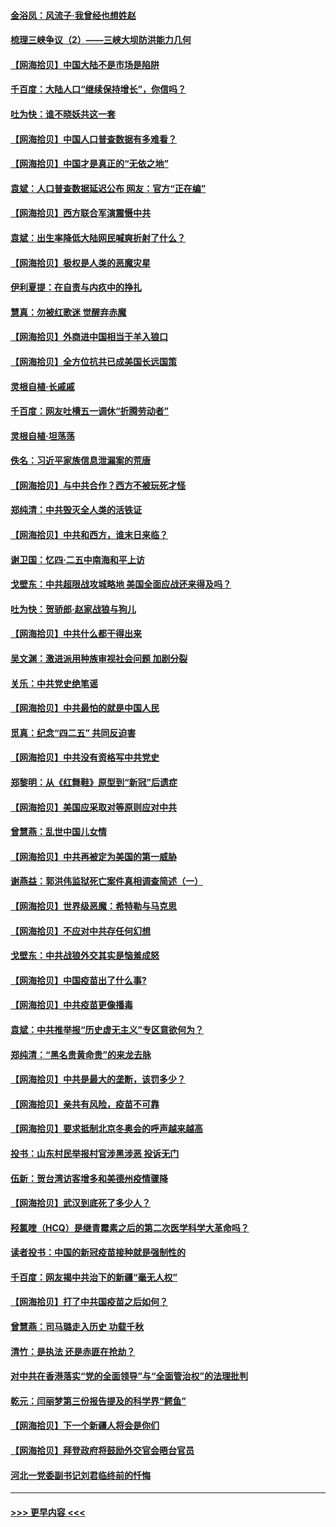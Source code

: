 #### [金浴凤：风流子‧我曾经也想姓赵](../pages/nsc993/n12920911.md?t=05040302) 
#### [梳理三峡争议（2）——三峡大坝防洪能力几何](../pages/nsc993/n12920173.md?t=05040302) 
#### [【网海拾贝】中国大陆不是市场是陷阱](../pages/nsc993/n12920143.md?t=05040302) 
#### [千百度：大陆人口“继续保持增长”，你信吗？](../pages/nsc993/n12918946.md?t=05040302) 
#### [吐为快：谁不晓妖共这一套](../pages/nsc993/n12918941.md?t=05040302) 
#### [【网海拾贝】中国人口普查数据有多难看？](../pages/nsc993/n12917822.md?t=05040302) 
#### [【网海拾贝】中国才是真正的“无依之地”](../pages/nsc993/n12915845.md?t=05040302) 
#### [袁斌：人口普查数据延迟公布 网友：官方“正在编”](../pages/nsc993/n12915748.md?t=05040302) 
#### [【网海拾贝】西方联合军演震慑中共](../pages/nsc993/n12913466.md?t=05040302) 
#### [袁斌：出生率降低大陆网民喊爽折射了什么？](../pages/nsc993/n12913365.md?t=05040302) 
#### [【网海拾贝】极权是人类的恶魔灾星](../pages/nsc993/n12910697.md?t=05040302) 
#### [伊利夏提：在自责与内疚中的挣扎](../pages/nsc993/n12910493.md?t=05040302) 
#### [慧真：勿被红歌迷 觉醒弃赤魔](../pages/nsc993/n12910485.md?t=05040302) 
#### [【网海拾贝】外商进中国相当于羊入狼口](../pages/nsc993/n12908274.md?t=05040302) 
#### [【网海拾贝】全方位抗共已成美国长远国策](../pages/nsc993/n12906878.md?t=05040302) 
#### [灵根自植‧长戚戚](../pages/nsc993/n12905585.md?t=05040302) 
#### [千百度：网友吐槽五一调休“折腾劳动者”](../pages/nsc993/n12905934.md?t=05040302) 
#### [灵根自植‧坦荡荡](../pages/nsc993/n12905562.md?t=05040302) 
#### [佚名：习近平家族信息泄漏案的荒唐](../pages/nsc993/n12904705.md?t=05040302) 
#### [【网海拾贝】与中共合作？西方不被玩死才怪](../pages/nsc993/n12903873.md?t=05040302) 
#### [郑纯清：中共毁灭全人类的活铁证](../pages/nsc993/n12903785.md?t=05040302) 
#### [【网海拾贝】中共和西方，谁末日来临？](../pages/nsc993/n12903482.md?t=05040302) 
#### [谢卫国：忆四‧二五中南海和平上访](../pages/nsc993/n12902192.md?t=05040302) 
#### [戈壁东：中共超限战攻城略地 美国全面应战还来得及吗？](../pages/nsc993/n12902297.md?t=05040302) 
#### [吐为快：贺骄郎‧赵家战狼与狗儿](../pages/nsc993/n12902280.md?t=05040302) 
#### [【网海拾贝】中共什么都干得出来](../pages/nsc993/n12897500.md?t=05040302) 
#### [吴文渊：激进派用种族审视社会问题 加剧分裂](../pages/nsc993/n12893881.md?t=05040302) 
#### [关乐：中共党史绝笔谣](../pages/nsc993/n12897270.md?t=05040302) 
#### [【网海拾贝】中共最怕的就是中国人民](../pages/nsc993/n12894705.md?t=05040302) 
#### [觅真：纪念“四二五” 共同反迫害](../pages/nsc993/n12894553.md?t=05040302) 
#### [【网海拾贝】中共没有资格写中共党史](../pages/nsc993/n12892231.md?t=05040302) 
#### [郑黎明：从《红舞鞋》原型到“新冠”后遗症](../pages/nsc993/n12890469.md?t=05040302) 
#### [【网海拾贝】美国应采取对等原则应对中共](../pages/nsc993/n12889176.md?t=05040302) 
#### [曾慧燕：乱世中国儿女情](../pages/nsc993/n12887931.md?t=05040302) 
#### [【网海拾贝】中共再被定为美国的第一威胁](../pages/nsc993/n12887580.md?t=05040302) 
#### [谢燕益：郭洪伟监狱死亡案件真相调查简述（一）](../pages/nsc993/n12885648.md?t=05040302) 
#### [【网海拾贝】世界级恶魔：希特勒与马克思](../pages/nsc993/n12884062.md?t=05040302) 
#### [【网海拾贝】不应对中共存任何幻想](../pages/nsc993/n12881460.md?t=05040302) 
#### [戈壁东：中共战狼外交其实是恼羞成怒](../pages/nsc993/n12880392.md?t=05040302) 
#### [【网海拾贝】中国疫苗出了什么事?](../pages/nsc993/n12879124.md?t=05040302) 
#### [【网海拾贝】中共疫苗更像播毒](../pages/nsc993/n12876631.md?t=05040302) 
#### [袁斌：中共推举报“历史虚无主义”专区意欲何为？](../pages/nsc993/n12876530.md?t=05040302) 
#### [郑纯清：“黑名贵黄命贵”的来龙去脉](../pages/nsc993/n12875589.md?t=05040302) 
#### [【网海拾贝】中共是最大的垄断，该罚多少？](../pages/nsc993/n12874006.md?t=05040302) 
#### [【网海拾贝】亲共有风险，疫苗不可靠](../pages/nsc993/n12872224.md?t=05040302) 
#### [【网海拾贝】要求抵制北京冬奥会的呼声越来越高](../pages/nsc993/n12868962.md?t=05040302) 
#### [投书：山东村民举报村官涉黑涉恶 投诉无门](../pages/nsc993/n12869726.md?t=05040302) 
#### [伍新：贺台湾访客增多和美德州疫情骤降](../pages/nsc993/n12865651.md?t=05040302) 
#### [【网海拾贝】武汉到底死了多少人？](../pages/nsc993/n12863707.md?t=05040302) 
#### [羟氯喹（HCQ）是继青霉素之后的第二次医学科学大革命吗？](../pages/nsc993/n12638564.md?t=05040302) 
#### [读者投书：中国的新冠疫苗接种就是强制性的](../pages/nsc993/n12859932.md?t=05040302) 
#### [千百度：网友揭中共治下的新疆“毫无人权”](../pages/nsc993/n12858385.md?t=05040302) 
#### [【网海拾贝】打了中共国疫苗之后如何？](../pages/nsc993/n12857866.md?t=05040302) 
#### [曾慧燕：司马璐走入历史 功载千秋](../pages/nsc993/n12856996.md?t=05040302) 
#### [清竹：是执法 还是赤匪在抢劫？](../pages/nsc993/n12856952.md?t=05040302) 
#### [对中共在香港落实“党的全面领导”与“全面管治权”的法理批判](../pages/nsc993/n12856929.md?t=05040302) 
#### [乾元：闫丽梦第三份报告提及的科学界“鳄鱼”](../pages/nsc993/n12855985.md?t=05040302) 
#### [【网海拾贝】下一个新疆人将会是你们](../pages/nsc993/n12855864.md?t=05040302) 
#### [【网海拾贝】拜登政府将鼓励外交官会晤台官员](../pages/nsc993/n12853615.md?t=05040302) 
#### [河北一党委副书记刘君临终前的忏悔](../pages/nsc993/n12849420.md?t=05040302) 

----
#### [ >>> 更早内容 <<< ](../indexes/nsc993-earlier.md)
